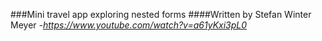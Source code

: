 ###Mini travel app exploring nested forms
####Written by Stefan Winter Meyer 
*-https://www.youtube.com/watch?v=a61yKxi3pL0*

